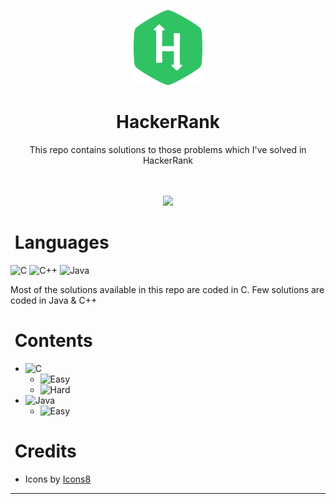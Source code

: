 <!-- [![Readme Card](https://github-readme-stats.vercel.app/api/pin/?username=RatulHasan8&repo=HackerRank&show_owner=true)](https://github.com/anuraghazra/github-readme-stats)
-->
<p align="center">
    <a href="https://www.hackerrank.com">
        <img height=120 width=120 src="hackerrank.png">
    </a>
</p>
<h1 align="center">
  HackerRank
</h1>
<p align="center">
  This repo contains solutions to those problems which I've solved in HackerRank
</p>
<br/><br/>
<div align="center">
  <a href="https://www.hackerrank.com/ratul_hasan">
    <img src="https://img.shields.io/badge/Profile-HackerRank-gray.svg?colorA=2EC866&colorB=39424E&style=for-the-badge"/>
  </a>
</div>

<h1 align="left">
  <b>&nbsp;Languages</b>
</h1>

![C](https://img.shields.io/badge/-C-blue?style=for-the-badge&logo=coursera&logoColor=white)
![C++](https://img.shields.io/badge/-C++-blue?style=for-the-badge&logo=c%2B%2B&logoColor=white)
![Java](https://img.shields.io/badge/-Java-orange?style=for-the-badge&logo=java&logoColor=white)

Most of the solutions available in this repo are coded in C. Few solutions are coded in Java & C++

<h1 align="left">
  <b>&nbsp;Contents</b>
</h1>

 - ![C](C/)
   - ![Easy](C/Easy)
   - ![Hard](C/Hard)
 - ![Java](Java/)
   - ![Easy](Java/Easy)
   
<h1 align="left">
  <b>&nbsp;Credits</b>
</h1>

 - Icons by <a target="_blank" href="https://icons8.com/icon/h5EUmNCXhSH0/hackerrank-is-a-technology-company-that-focuses-on-competitive-programming">Icons8</a>

---
